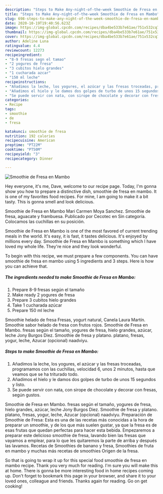 ```yaml
---
description: "Steps to Make Any-night-of-the-week Smoothie de Fresa en Mambo"
title: "Steps to Make Any-night-of-the-week Smoothie de Fresa en Mambo"
slug: 698-steps-to-make-any-night-of-the-week-smoothie-de-fresa-en-mambo
date: 2020-10-19T19:40:56.623Z
image: https://img-global.cpcdn.com/recipes/dba4be533b7e61ae/751x532cq70/smoothie-de-fresa-en-mambo-foto-principal.jpg
thumbnail: https://img-global.cpcdn.com/recipes/dba4be533b7e61ae/751x532cq70/smoothie-de-fresa-en-mambo-foto-principal.jpg
cover: https://img-global.cpcdn.com/recipes/dba4be533b7e61ae/751x532cq70/smoothie-de-fresa-en-mambo-foto-principal.jpg
author: Adeline Luna
ratingvalue: 4.4
reviewcount: 12273
recipeingredient:
- "8-9 fresas segn el tamao"
- "2 yogures de fresa"
- "3 cubitos hielo grandes"
- "1 cucharada azcar"
- "150 ml leche"
recipeinstructions:
- "Añadimos la leche, los yogures, el azúcar y las fresas troceadas, programamos con las cuchillas, velocidad 6, unos 2 minutos, hasta que veamos que se ha triturado todo."
- "Añadimos el hielo y le damos dos golpes de turbo de unos 15 segundos y listo."
- "Se puede servir con nata, con sirope de chocolate y decorar con fresas, según gustos."
categories:
- Recipe
tags:
- smoothie
- de
- fresa

katakunci: smoothie de fresa 
nutrition: 192 calories
recipecuisine: American
preptime: "PT22M"
cooktime: "PT50M"
recipeyield: "3"
recipecategory: Dinner

---
```



![Smoothie de Fresa en Mambo](https://img-global.cpcdn.com/recipes/dba4be533b7e61ae/751x532cq70/smoothie-de-fresa-en-mambo-foto-principal.jpg)

Hey everyone, it's me, Dave, welcome to our recipe page. Today, I'm gonna show you how to prepare a distinctive dish, smoothie de fresa en mambo. It is one of my favorites food recipes. For mine, I am going to make it a bit tasty. This is gonna smell and look delicious.

Smoothie de Fresa en Mambo Mari Carmen Moya Sanchez. Smoothie de fresa, aguacate y frambuesa. Publicado por Cecotec en Sin categoría. Colocamos las cuchillas en su posición.

Smoothie de Fresa en Mambo is one of the most favored of current trending meals in the world. It's easy, it is fast, it tastes delicious. It's enjoyed by millions every day. Smoothie de Fresa en Mambo is something which I have loved my whole life. They're nice and they look wonderful.


To begin with this recipe, we must prepare a few components. You can have smoothie de fresa en mambo using 5 ingredients and 3 steps. Here is how you can achieve that.

<!--inarticleads1-->

##### The ingredients needed to make Smoothie de Fresa en Mambo:

1. Prepare 8-9 fresas según el tamaño
1. Make ready 2 yogures de fresa
1. Prepare 3 cubitos hielo grandes
1. Take 1 cucharada azúcar
1. Prepare 150 ml leche


Smoothie helado de fresa Fresas, yogurt natural, Canela Laura Martín. Smoothie sabor helado de fresa con frutos rojos. Smoothie de Fresa en Mambo. fresas según el tamaño, yogures de fresa, hielo grandes, azúcar, leche Jony Burgos Diez. Smoothie de fresa y platano. platano, fresas, yogur, leche, Azucar (opcional) naadviyu. 

<!--inarticleads2-->

##### Steps to make Smoothie de Fresa en Mambo:

1. Añadimos la leche, los yogures, el azúcar y las fresas troceadas, programamos con las cuchillas, velocidad 6, unos 2 minutos, hasta que veamos que se ha triturado todo.
1. Añadimos el hielo y le damos dos golpes de turbo de unos 15 segundos y listo.
1. Se puede servir con nata, con sirope de chocolate y decorar con fresas, según gustos.


Smoothie de Fresa en Mambo. fresas según el tamaño, yogures de fresa, hielo grandes, azúcar, leche Jony Burgos Diez. Smoothie de fresa y platano. platano, fresas, yogur, leche, Azucar (opcional) naadviyu. Preparación de Smoothie de Fresa: Esta es una de las recetas más conocidas a la hora de preparar un smoothie, y de los que más suelen gustar, ya que la fresa es de esas frutas que quedan perfectas para hacer esta bebida. Empezaremos a preparar este delicioso smoothie de fresa, lavando bien las fresas que vayamos a emplear, para lo que les quitaremos la parte de arriba y después las lavamos. Recetas de Smoothies de banano y fresa, Smoothies de fruta en mambo y muchas más recetas de smoothies Origen de la fresa. 

So that is going to wrap it up for this special food smoothie de fresa en mambo recipe. Thank you very much for reading. I'm sure you will make this at home. There is gonna be more interesting food in home recipes coming up. Don't forget to bookmark this page in your browser, and share it to your loved ones, colleague and friends. Thanks again for reading. Go on get cooking!

